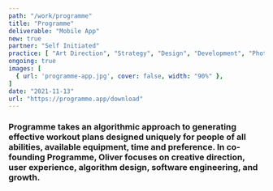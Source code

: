 ```yaml
---
path: "/work/programme"
title: "Programme"
deliverable: "Mobile App"
new: true
partner: "Self Initiated"
practice: [ "Art Direction", "Strategy", "Design", "Development", "Photography" ]
ongoing: true
images: [
  { url: 'programme-app.jpg', cover: false, width: "90%" },
]
date: "2021-11-13"
url: "https://programme.app/download"
---
```


### Programme takes an algorithmic approach to generating effective workout plans designed uniquely for people of all abilities, available equipment, time and preference. In co-founding Programme, Oliver focuses on creative direction, user experience, algorithm design, software engineering, and growth.
